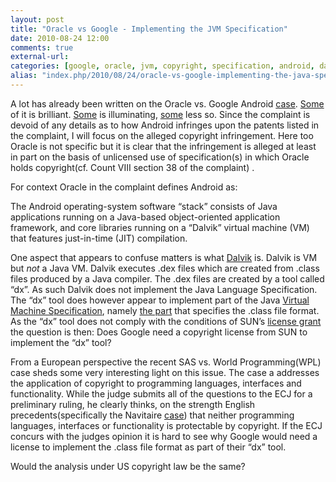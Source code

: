 ```yaml
---
layout: post
title: "Oracle vs Google - Implementing the JVM Specification"
date: 2010-08-24 12:00
comments: true
external-url:
categories: [google, oracle, jvm, copyright, specification, android, dalvik, java, patents]
alias: "index.php/2010/08/24/oracle-vs-google-implementing-the-java-specification/"
---
```

A lot has already been written on the Oracle vs. Google Android [case][1]. [Some][2] of it is brilliant. [Some][3] is illuminating, [some][4] less so. Since the complaint is devoid of any details as to how Android infringes upon the patents listed in the complaint, I will focus on the alleged copyright infringement. Here too Oracle is not specific but it is clear that the infringement is alleged at least in part on the basis of unlicensed use of specification(s) in which Oracle holds copyright(cf. Count VIII section 38 of the complaint) .

For context Oracle in the complaint defines Android as:

The Android operating-system software “stack” consists of Java applications running on a Java-based object-oriented application framework, and core libraries running on a “Dalvik” virtual machine (VM) that features just-in-time (JIT) compilation.

One aspect that appears to confuse matters is what [Dalvik][5] is. Dalvik is VM but *not* a Java VM. Dalvik executes .dex files which are created from .class files produced by a Java compiler. The .dex files are created by a tool called “dx”. As such Dalvik does not implement the Java Language Specification. The “dx” tool does however appear to implement part of the Java [Virtual Machine Specification][6], namely [the part][7] that specifies the .class file format. As the “dx” tool does not comply with the conditions of SUN’s [license grant][8] the question is then: Does Google need a copyright license from SUN to implement the “dx” tool?

From a European perspective the recent SAS vs. World Programming(WPL) case sheds some very interesting light on this issue. The case a addresses the application of copyright to programming languages, interfaces and functionality. While the judge submits all of the questions to the ECJ for a preliminary ruling, he clearly thinks, on the strength English precedents(specifically the Navitaire [case][9]) that neither programming languages, interfaces or functionality is protectable by copyright. If the ECJ concurs with the judges&nbsp;opinion it is hard to see why Google would need a license to implement the .class file format as part of their “dx” tool.

Would the analysis under US copyright law be the same?

   [1]: http:/www.scribd.com/doc/35811761/Oracle-s-complaint-against-Google-for-Java-patent-infringement
   [2]: http://blog.headius.com/2010/08/my-thoughts-on-oracle-v-google.html
   [3]: http://tirania.org/blog/archive/2010/Aug-13.html
   [4]: http://fosspatents.blogspot.com/2010/08/oracle-vs-google-licensing-issues.html
   [5]: http://en.wikipedia.org/wiki/Dalvik_(software)
   [6]: http://java.sun.com/docs/books/jvms/second_edition/html/VMSpecTOC.doc.html
   [7]: http://java.sun.com/docs/books/jvms/second_edition/html/ClassFile.doc.html
   [8]: http://java.sun.com/docs/books/jvms/second_edition/html/Copyright.doc.html
   [9]: http://www.bailii.org/ew/cases/EWHC/Ch/2004/1725.html

  

